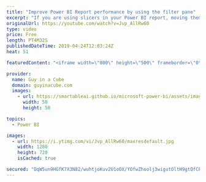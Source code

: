```yaml
---
title: "Improve Power BI Report performance by using the filter pane"
excerpt: "If you are using slicers in your Power BI report, moving them off to the filter pane could improve performance. Patrick shows you what this could look like based on a real customer story.  ******** LET'S CONNECT! ********  -- http://twitter.com/guyinacube -- http://twitter.com/awsaxton -- http://twitter.com/patrickdba"
originalUrl: https://youtube.com/watch?v=Jvp_AllRw60
type: video
price: Free
length: PT4M32S
publishedDateTime: 2019-04-24T12:03:24Z
heat: 51

featuredContent: "<iframe width=\"800\" height=\"500\" frameborder=\"0\" src=\"https://www.youtube.com/embed/Jvp_AllRw60\" allow=\"accelerometer; autoplay; encrypted-media; gyroscope; picture-in-picture\" allowfullscreen></iframe>"

provider:
  name: Guy in a Cube
  domain: guyinacube.com
  images:
    - url: https://smartableai.github.io/microsoft-power-bi/assets/images/organizations/guyinacube.com-50x50.jpg
      width: 50
      height: 50

topics:
  - Power BI

images:
  - url: https://i.ytimg.com/vi/Jvp_AllRw60/maxresdefault.jpg
    width: 1280
    height: 720
    isCached: true

secured: "DqW5un9HGfK7X3N82/wuhtjoKuv2U1oOX/YOfwZhoolj3wigutOltH9gtQfCPvR+FAF+idY68tWUwiMG13EPXe0Ib6zVnVRM3YzIXGW9xSoC5m8dbQ/cB31qr0JHbbymduS/Kmg1BKQHJ9lKsfyyegzlxUnBZXbxR1da5aS6s2JnQxnLRAZXwXFDNPtOWGx3hYL1IBqCxq7OKLiyFWste2nTRkkiOelFMAwykaxU8Fz5QpePMaH29dJqbLfIdwYaDtOs89VyAOw6mebVoZD7QqbAcsxQTqejnV0NjSpuJ+LRGs6dAXbwH6/mW1cjVH7WYWMUU6PJQW8avU4uJpOuJegslx+0LUcCgWW/CkyZK50gCkc51v3vhmtO6ftPjwS3u1QvzTnXpsoBqmQ6T6biQs7IryYEzOtcziKrYUrBV6Q=;+xPiROGrjxPomUBGz9Uqug=="
---
```



